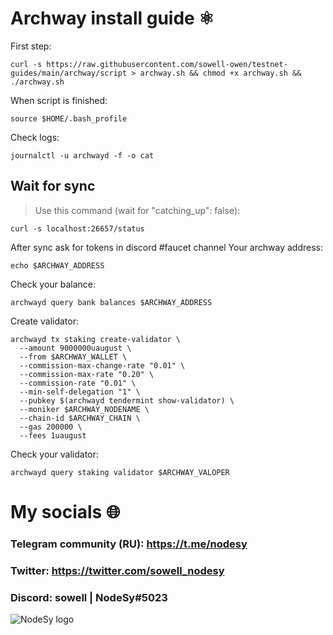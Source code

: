 # Archway install guide ⚛️

First step:
```shell
curl -s https://raw.githubusercontent.com/sowell-owen/testnet-guides/main/archway/script > archway.sh && chmod +x archway.sh && ./archway.sh
```
When script is finished:
```shell
source $HOME/.bash_profile
```

Check logs:
```shell
journalctl -u archwayd -f -o cat
```

## Wait for sync

>Use this command (wait for "catching_up": false): 
```shell
curl -s localhost:26657/status
```

After sync ask for tokens in discord #faucet channel
Your archway address:
```shell
echo $ARCHWAY_ADDRESS
```

Check your balance:
```shell
archwayd query bank balances $ARCHWAY_ADDRESS
```

Create validator:
```shell
archwayd tx staking create-validator \
  --amount 9000000uaugust \
  --from $ARCHWAY_WALLET \
  --commission-max-change-rate "0.01" \
  --commission-max-rate "0.20" \
  --commission-rate "0.01" \
  --min-self-delegation "1" \
  --pubkey $(archwayd tendermint show-validator) \
  --moniker $ARCHWAY_NODENAME \
  --chain-id $ARCHWAY_CHAIN \
  --gas 200000 \
  --fees 1uaugust
```
Check your validator:
```shell
archwayd query staking validator $ARCHWAY_VALOPER
```

# My socials 🌐
### Telegram community (RU): https://t.me/nodesy

### Twitter: https://twitter.com/sowell_nodesy 

### Discord: sowell | NodeSy#5023

![NodeSy logo](https://user-images.githubusercontent.com/65121631/159547961-e6b559d5-de2f-44ad-a043-6a30127df154.png)

